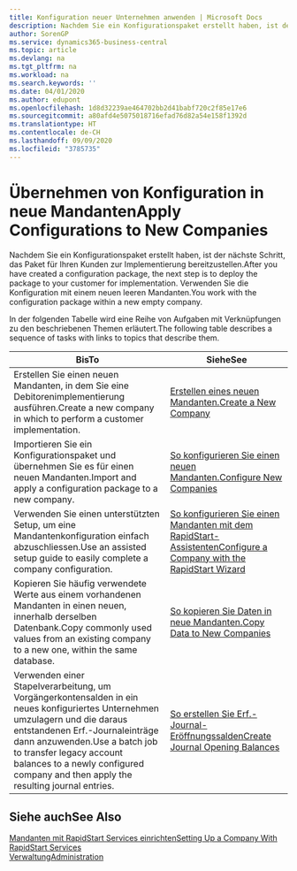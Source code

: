 ```yaml
---
title: Konfiguration neuer Unternehmen anwenden | Microsoft Docs
description: Nachdem Sie ein Konfigurationspaket erstellt haben, ist der nächste Schritt, das Paket für Ihren Kunden zur Implementierung bereitzustellen. Verwenden Sie die Konfiguration mit einem neuen leeren Mandanten.
author: SorenGP
ms.service: dynamics365-business-central
ms.topic: article
ms.devlang: na
ms.tgt_pltfrm: na
ms.workload: na
ms.search.keywords: ''
ms.date: 04/01/2020
ms.author: edupont
ms.openlocfilehash: 1d8d32239ae464702bb2d41babf720c2f85e17e6
ms.sourcegitcommit: a80afd4e5075018716efad76d82a54e158f1392d
ms.translationtype: HT
ms.contentlocale: de-CH
ms.lasthandoff: 09/09/2020
ms.locfileid: "3785735"
---
```

# <a name="apply-configurations-to-new-companies"></a><span data-ttu-id="0ac7f-104">Übernehmen von Konfiguration in neue Mandanten</span><span class="sxs-lookup"><span data-stu-id="0ac7f-104">Apply Configurations to New Companies</span></span>
<span data-ttu-id="0ac7f-105">Nachdem Sie ein Konfigurationspaket erstellt haben, ist der nächste Schritt, das Paket für Ihren Kunden zur Implementierung bereitzustellen.</span><span class="sxs-lookup"><span data-stu-id="0ac7f-105">After you have created a configuration package, the next step is to deploy the package to your customer for implementation.</span></span> <span data-ttu-id="0ac7f-106">Verwenden Sie die Konfiguration mit einem neuen leeren Mandanten.</span><span class="sxs-lookup"><span data-stu-id="0ac7f-106">You work with the configuration package within a new empty company.</span></span>  

 <span data-ttu-id="0ac7f-107">In der folgenden Tabelle wird eine Reihe von Aufgaben mit Verknüpfungen zu den beschriebenen Themen erläutert.</span><span class="sxs-lookup"><span data-stu-id="0ac7f-107">The following table describes a sequence of tasks with links to topics that describe them.</span></span>

|<span data-ttu-id="0ac7f-108">**Bis**</span><span class="sxs-lookup"><span data-stu-id="0ac7f-108">**To**</span></span>|<span data-ttu-id="0ac7f-109">**Siehe**</span><span class="sxs-lookup"><span data-stu-id="0ac7f-109">**See**</span></span>|  
|------------|-------------|  
|<span data-ttu-id="0ac7f-110">Erstellen Sie einen neuen Mandanten, in dem Sie eine Debitorenimplementierung ausführen.</span><span class="sxs-lookup"><span data-stu-id="0ac7f-110">Create a new company in which to perform a customer implementation.</span></span>|[<span data-ttu-id="0ac7f-111">Erstellen eines neuen Mandanten.</span><span class="sxs-lookup"><span data-stu-id="0ac7f-111">Create a New Company</span></span>](admin-how-to-create-a-new-company.md)|  
|<span data-ttu-id="0ac7f-112">Importieren Sie ein Konfigurationspaket und übernehmen Sie es für einen neuen Mandanten.</span><span class="sxs-lookup"><span data-stu-id="0ac7f-112">Import and apply a configuration package to a new company.</span></span>|[<span data-ttu-id="0ac7f-113">So konfigurieren Sie einen neuen Mandanten.</span><span class="sxs-lookup"><span data-stu-id="0ac7f-113">Configure New Companies</span></span>](admin-how-to-configure-new-companies.md)|  
|<span data-ttu-id="0ac7f-114">Verwenden Sie einen unterstützten Setup, um eine Mandantenkonfiguration einfach abzuschliessen.</span><span class="sxs-lookup"><span data-stu-id="0ac7f-114">Use an assisted setup guide to easily complete a company configuration.</span></span>|[<span data-ttu-id="0ac7f-115">So konfigurieren Sie einen Mandanten mit dem RapidStart-Assistenten</span><span class="sxs-lookup"><span data-stu-id="0ac7f-115">Configure a Company with the RapidStart Wizard</span></span>](admin-how-to-configure-a-company-with-the-rapidstart-wizard.md)|
|<span data-ttu-id="0ac7f-116">Kopieren Sie häufig verwendete Werte aus einem vorhandenen Mandanten in einen neuen, innerhalb derselben Datenbank.</span><span class="sxs-lookup"><span data-stu-id="0ac7f-116">Copy commonly used values from an existing company to a new one, within the same database.</span></span>|[<span data-ttu-id="0ac7f-117">So kopieren Sie Daten in neue Mandanten.</span><span class="sxs-lookup"><span data-stu-id="0ac7f-117">Copy Data to New Companies</span></span>](admin-how-to-copy-data-to-new-companies.md)|  
|<span data-ttu-id="0ac7f-118">Verwenden einer Stapelverarbeitung, um Vorgängerkontensalden in ein neues konfiguriertes Unternehmen umzulagern und die daraus entstandenen Erf.-Journaleinträge dann anzuwenden.</span><span class="sxs-lookup"><span data-stu-id="0ac7f-118">Use a batch job to transfer legacy account balances to a newly configured company and then apply the resulting journal entries.</span></span>|[<span data-ttu-id="0ac7f-119">So erstellen Sie Erf.-Journal-Eröffnungssalden</span><span class="sxs-lookup"><span data-stu-id="0ac7f-119">Create Journal Opening Balances</span></span>](admin-how-to-create-journal-opening-balances.md)|  

## <a name="see-also"></a><span data-ttu-id="0ac7f-120">Siehe auch</span><span class="sxs-lookup"><span data-stu-id="0ac7f-120">See Also</span></span>  
[<span data-ttu-id="0ac7f-121">Mandanten mit RapidStart Services einrichten</span><span class="sxs-lookup"><span data-stu-id="0ac7f-121">Setting Up a Company With RapidStart Services</span></span>](admin-set-up-a-company-with-rapidstart.md)  
[<span data-ttu-id="0ac7f-122">Verwaltung</span><span class="sxs-lookup"><span data-stu-id="0ac7f-122">Administration</span></span>](admin-setup-and-administration.md)
